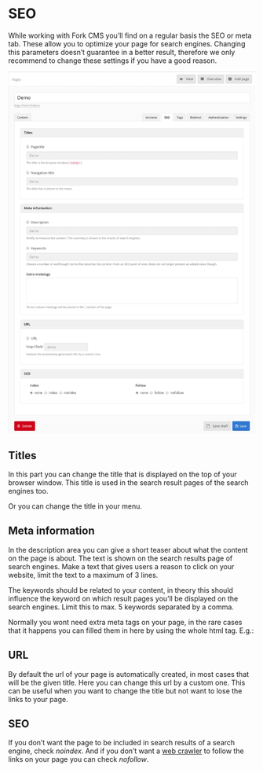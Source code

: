 # SEO

While working with Fork CMS you’ll find on a regular basis the SEO or meta tab. These allow you to optimize your page for search engines. Changing this parameters doesn’t guarantee in a better result, therefore we only recommend to change these settings if you have a good reason.

![SEO](./assets/pages_seo.png)

## Titles

In this part you can change the title that is displayed on the top of your browser window. This title is used in the search result pages of the search engines too.

Or you can change the title in your menu.

## Meta information

In the description area you can give a short teaser about what the content on the page is about. The text is shown on the search results page of search engines. Make a text that gives users a reason to click on your website, limit the text to a maximum of 3 lines.

The keywords should be related to your content, in theory this should influence the keyword on which result pages you’ll be displayed on the search engines. Limit this to max. 5 keywords separated by a comma.

Normally you wont need extra meta tags on your page, in the rare cases that it happens you can filled them in here by using the whole html tag. E.g.: *<meta name="author" content="Chuck Norris" />*

## URL

By default the url of your page is automatically created, in most cases that will be the given title. Here you can change this url by a custom one. This can be useful when you want to change the title but not want to lose the links to your page.

## SEO

If you don’t want the page to be included in search results of a search engine, check *noindex*. And if you don’t want a [web crawler](http://en.wikipedia.org/wiki/Web_crawler) to follow the links on your page you can check *nofollow*.
